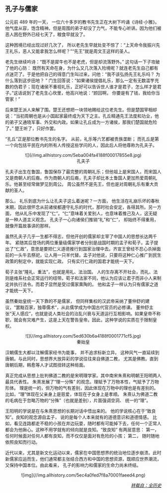 ## 孔子与儒家

公元前 489 年的一天， 一位六十多岁的教书先生正在大树下吟诵《诗经·小雅》。他气度从容，饱含精神。但是周围的弟子却没了力气，不能专心听讲。因为他们被恶人困在野外已经七天了，粮食早就没了。

这种困境已经出现过好几次了， 所以老先生早就处变不惊了：“上天命令我振兴先王礼乐，恶人又能拿我怎么样呢？”“先王”就是周文王这样的圣人。

老先生继续吟诗：“既不是犀牛也不是老虎，但是却流落野外。” 这句话一下子攻破了他的心防： 既然有天命在身，为什么又几次落入险境呢？就连老先生自己都有点迷茫了。于是他把自己的得意门生叫过来，问他：“我不该弘扬先王礼乐吗？ 为什么落到这步田地？ ” 门生回答说：“如果诸侯提倡礼乐，那么一定有无数滥竽充数的伪君子；现在诸侯不重视礼乐，正好可以告诉世人谁才是君子，怎么样才是君子。”这话说到了老先生心坎里，他高兴地说：“颜回啊， 你要是有了钱，我给你当管家！”

后来楚王派人来解了围。楚王还想把一块领地赐给这位老先生。但是楚国宰相却说：“当初周朝也是从小国起家最终成为天下之主。孔丘精通先王法度和功业，他的弟子又通晓军事、外交和内政。如果让孔丘成为一方诸侯，那我们楚国就危险了。” 楚王听了，只好作罢。

“孔丘”正是那位教书先生的名字。 从前，礼乐等六艺都被贵族垄断； 而孔丘是第一个向包括平民在内的所有人传授这些学问的人，因此后人将他尊称为孔夫子。

<center>![](//img.allhistory.com/5eba004fa4188f00017855e8.jpg)</center>

<center>孔夫子</center>

孔夫子出生在鲁国，鲁国保存了最完整的周朝礼乐；但他祖上是宋国人，而宋国人又是商朝人的后裔。作为商朝人的后裔，孔夫子却比本土鲁国人更加热爱周朝礼乐。他甚至经常做梦见到周公。 周公虽然不是先王，但也是对周朝礼乐有重大贡献的圣人。

那么， 礼乐到底为什么让孔夫子这么着迷呢？一方面， 他生活在礼崩乐坏的春秋末期，因此很怀念从前诸侯都遵守礼乐的时代，那时社会安定，各得其所。另一方面， 他从礼乐中发现了“仁”。“仁”意味着关爱别人，也意味着推己及人，这无疑是一种人道主义观念。 孔夫子一心向诸侯们推销“礼”和“仁”， 却始终不得重用，就像开篇故事讲的那样。

虽然孔夫子几乎一生都不得志，但他开创的儒家却主宰了中国人的思想长达两千年。 紧随其后登场的两位重量级儒家学者分别是战国时期的孟子和荀子。孟子提出了“仁政”，意思是要把仁义道德推行到国家治理中去。齐宣王曾经不忍心杀掉面前的一头牛去祭祀，让人用一只羊代替。孟子对他说，只要将这种仁心推广到民生政策的制定中，就能实现仁政。 只有实行仁政的国君才能统一天下。

荀子主张“隆礼、重法”，也就是用礼、法治国。 人的生存离不开社会，而礼、法则是维系社会正常运行的纽带。荀子和法家不同，他认为应该让君子而非小人来制定并执行法令。而君子显然是受过儒家熏陶的。 他和孟子一样认为只有儒家之道才能统一天下。

虽然秦始皇统一天下靠的不是儒家， 但同样集权的汉武帝采纳了董仲舒的建议，“罢黜百家，独尊儒术”，从此儒学成为中国古代官员的必修课。 董仲舒主张“天人感应”，也就是说人类社会的治乱兴衰与天道运行互相影响。如果皇帝不称职，就会有灾难产生，这是上天在警告皇帝。因此，这种学说的实质在于限制皇权。

<center>![](//img.allhistory.com/5ed630b6a4188f0001771cf5.jpg)</center>

<center>秦始皇</center>


汉朝儒生大都以注解儒家经书为能事， 并不追求标新立异。 这种风气一直延续到唐朝。与此同时，思想界大放异彩的学说往往来自佛道二教， 尤其是佛教。直到唐朝后期，韩愈等人才试图扭转这种局面。

真正完成从思想上批判佛道二教的是宋明理学家。其中南宋朱熹和明朝王阳明两人最具代表性。 朱熹发展了“理一分殊” 的观念。理赋予了万物本性，气赋予了万物形体。 理是统一的，但万物的气有差别，因此体现在万物中的理也是有差别的。 比如，“理”体现在父亲身上是慈爱，体现在子女身上是孝顺。 朱熹认为佛道二教的毛病在于忽略万物的“分殊”（也就是差别），片面强调空洞、 统一的“理”。

王阳明的学说是在与朱熹思想的长期对话中悟出来的。 他的学说核心在于“致良知”。良知的观念源自孟子， 说的是每个人本来就有的道德意识和道德情感。 比如，看见连路都走不稳的小孩在井边玩耍，随时都有可能掉下去，任何一个正常人都会为他揪心。这种不用学就有的倾向就是良知。“致良知” 有两层意思： 第一， 任何时候面对任何人都有良知，而不仅仅是面对有危险的小孩； 第二， 随时随地依照良知而行动。

近代以来，尤其是新文化运动以来，儒家在中国思想界的统治地位逐步崩溃。此时新儒家应运而生，他们通常都主张结合西方和中国的思想资源，既顺应世界潮流，又保持中国本位。由此看来， 孔子的影响力和儒家的生命力尚未终结。


<center>![img](//img.allhistory.com/5ec4a0fed7f8a70001faeed4.png)</center>

*[<p align="right">转载自：全历史</p>](https://www.allhistory.com/)*